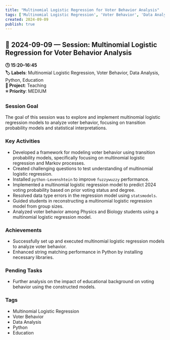 ```yaml
---
title: "Multinomial Logistic Regression for Voter Behavior Analysis"
tags: ['Multinomial Logistic Regression', 'Voter Behavior', 'Data Analysis', 'Python', 'Education']
created: 2024-09-09
publish: true
---
```


## 📅 2024-09-09 — Session: Multinomial Logistic Regression for Voter Behavior Analysis

**🕒 15:20–16:45**  
**🏷️ Labels**: Multinomial Logistic Regression, Voter Behavior, Data Analysis, Python, Education  
**📂 Project**: Teaching  
**⭐ Priority**: MEDIUM  


### Session Goal
The goal of this session was to explore and implement multinomial logistic regression models to analyze voter behavior, focusing on transition probability models and statistical interpretations.

### Key Activities
- Developed a framework for modeling voter behavior using transition probability models, specifically focusing on multinomial logistic regression and Markov processes.
- Created challenging questions to test understanding of multinomial logistic regression.
- Installed `python-Levenshtein` to improve `fuzzywuzzy` performance.
- Implemented a multinomial logistic regression model to predict 2024 voting probability based on prior voting status and degree.
- Resolved data type errors in the regression model using `statsmodels`.
- Guided students in reconstructing a multinomial logistic regression model from group sizes.
- Analyzed voter behavior among Physics and Biology students using a multinomial logistic regression model.

### Achievements
- Successfully set up and executed multinomial logistic regression models to analyze voter behavior.
- Enhanced string matching performance in Python by installing necessary libraries.

### Pending Tasks
- Further analysis on the impact of educational background on voting behavior using the constructed models.

### Tags
- Multinomial Logistic Regression
- Voter Behavior
- Data Analysis
- Python
- Education
